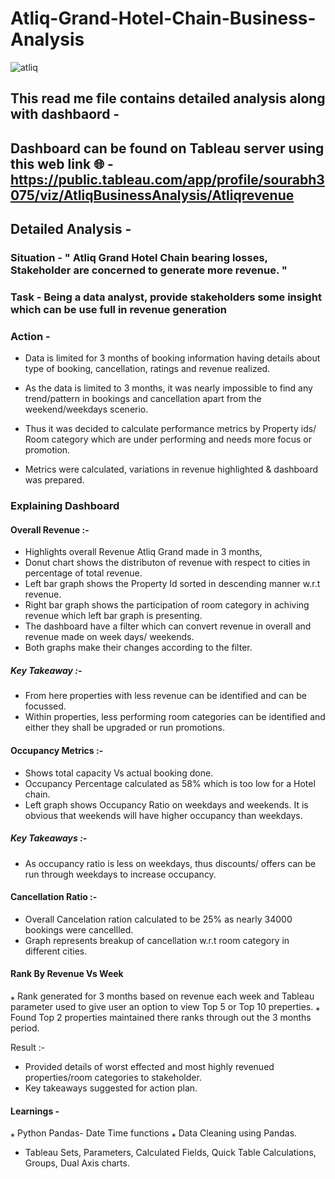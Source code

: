 # Atliq-Grand-Hotel-Chain-Business-Analysis
![atliq](https://user-images.githubusercontent.com/109259266/211154774-027e19a3-6549-4b96-9ae1-4a7007a9b2cc.png)


## This read me file contains detailed analysis along with dashbaord -

Dashboard can be found on Tableau server using this web link 🌐 - https://public.tableau.com/app/profile/sourabh3075/viz/AtliqBusinessAnalysis/Atliqrevenue
--------
## Detailed Analysis - 

### Situation - " Atliq Grand Hotel Chain bearing losses, Stakeholder are concerned to generate more revenue. "

### Task - Being a data analyst, provide stakeholders some insight which can be use full in revenue generation

### Action -

* Data is limited for 3 months of booking information having details about type of booking, cancellation, ratings and revenue realized.

* As the data is limited to 3 months, it was nearly impossible to find any trend/pattern in bookings and cancellation apart from the weekend/weekdays scenerio.

* Thus it was decided to calculate performance metrics by Property ids/ Room category which are under performing and needs more focus or promotion.

* Metrics were calculated, variations in revenue highlighted & dashboard was prepared.


### Explaining Dashboard
#### Overall Revenue :- 
* Highlights overall Revenue Atliq Grand made in 3 months,
* Donut chart shows the distributon of revenue with respect to cities in percentage of total revenue.
* Left bar graph shows the Property Id sorted in descending manner w.r.t revenue.
* Right bar graph shows the participation of room category in achiving revenue which left bar graph is presenting.
* The dashboard have a filter which can convert revenue in overall and revenue made on week days/ weekends. 
* Both graphs make their changes according to the filter.
##### Key Takeaway :- 
* From here properties with less revenue can be identified and can be focussed.
* Within properties, less performing room categories can be identified and either they shall be upgraded or run promotions.


#### Occupancy Metrics :- 
* Shows total capacity Vs actual booking done.
* Occupancy Percentage calculated as 58% which is too low for a Hotel chain.
* Left graph shows Occupancy Ratio on weekdays and weekends. It is obvious that weekends will have higher occupancy than weekdays. 

##### Key Takeaways :- 
* As occupancy ratio is less on weekdays, thus discounts/ offers can be run through weekdays to increase occupancy.


#### Cancellation Ratio :-
* Overall Cancelation ration calculated to be 25% as nearly 34000 bookings were cancellled.
* Graph represents breakup of cancellation w.r.t room category in different cities.

#### Rank By Revenue Vs Week
⁎ Rank generated for 3 months based on revenue each week and Tableau parameter used to give user an option to view Top 5 or Top 10 preperties.
⁎ Found Top 2 properties maintained there ranks through out the 3 months period.



Result :-
* Provided details of worst effected and most highly revenued properties/room categories to stakeholder.
* Key takeaways suggested for action plan.


#### Learnings - 
⁎ Python Pandas- Date Time functions
⁎ Data Cleaning using Pandas.
* Tableau Sets, Parameters, Calculated Fields, Quick Table Calculations, Groups, Dual Axis charts.






